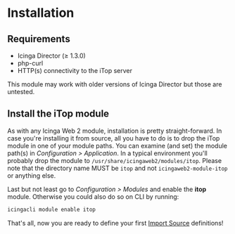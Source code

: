 Installation
============

## Requirements

* Icinga Director (≥ 1.3.0)
* php-curl
* HTTP(s) connectivity to the iTop server

This module may work with older versions of Icinga Director but those are untested.

## Install the iTop module

As with any Icinga Web 2 module, installation is pretty straight-forward.
In case you're installing it from source, all you have to do is to drop the iTop module in one of your module paths.
You can examine (and set) the module path(s) in _Configuration > Application_.
In a typical environment you'll probably drop the module to `/usr/share/icingaweb2/modules/itop`.
Please note that the directory name MUST be `itop` and not `icingaweb2-module-itop` or anything else.

Last but not least go to _Configuration > Modules_ and enable the **itop** module.
Otherwise you could also do so on CLI by running:
```sh
icingacli module enable itop
```

That's all, now you are ready to define your first [Import Source](20-ImportSource.md) definitions!
